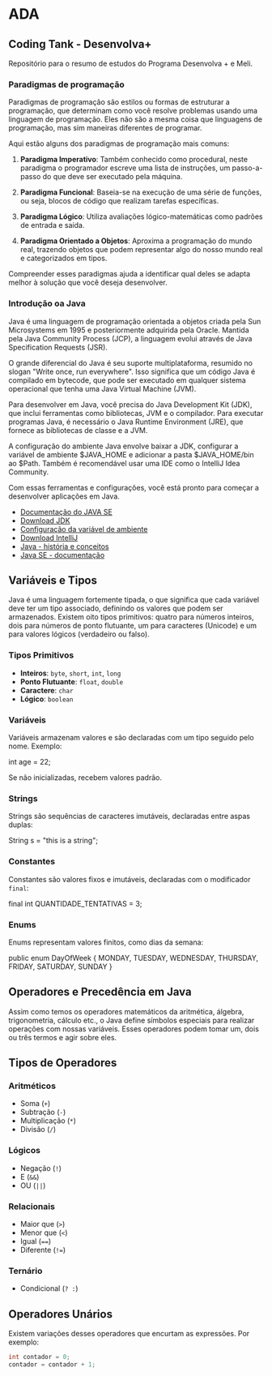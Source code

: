 # ADA
## Coding Tank - Desenvolva+
Repositório para o resumo de estudos do Programa Desenvolva + e Meli.

### Paradigmas de programação
Paradigmas de programação são estilos ou formas de estruturar a programação, que determinam como você resolve problemas usando uma linguagem de programação. Eles não são a mesma coisa que linguagens de programação, mas sim maneiras diferentes de programar.

Aqui estão alguns dos paradigmas de programação mais comuns:

1. **Paradigma Imperativo**: Também conhecido como procedural, neste paradigma o programador escreve uma lista de instruções, um passo-a-passo do que deve ser executado pela máquina.

2. **Paradigma Funcional**: Baseia-se na execução de uma série de funções, ou seja, blocos de código que realizam tarefas específicas.

3. **Paradigma Lógico**: Utiliza avaliações lógico-matemáticas como padrões de entrada e saída.

4. **Paradigma Orientado a Objetos**: Aproxima a programação do mundo real, trazendo objetos que podem representar algo do nosso mundo real e categorizados em tipos.

Compreender esses paradigmas ajuda a identificar qual deles se adapta melhor à solução que você deseja desenvolver.
### Introdução oa Java
Java é uma linguagem de programação orientada a objetos criada pela Sun Microsystems em 1995 e posteriormente adquirida pela Oracle. Mantida pela Java Community Process (JCP), a linguagem evolui através de Java Specification Requests (JSR).

O grande diferencial do Java é seu suporte multiplataforma, resumido no slogan "Write once, run everywhere". Isso significa que um código Java é compilado em bytecode, que pode ser executado em qualquer sistema operacional que tenha uma Java Virtual Machine (JVM).

Para desenvolver em Java, você precisa do Java Development Kit (JDK), que inclui ferramentas como bibliotecas, JVM e o compilador. Para executar programas Java, é necessário o Java Runtime Environment (JRE), que fornece as bibliotecas de classe e a JVM.

A configuração do ambiente Java envolve baixar a JDK, configurar a variável de ambiente $JAVA_HOME e adicionar a pasta $JAVA_HOME/bin ao $Path. Também é recomendável usar uma IDE como o IntelliJ Idea Community.

Com essas ferramentas e configurações, você está pronto para começar a desenvolver aplicações em Java.
- [Documentação do JAVA SE](https://www.oracle.com/java/technologies/javase-documentation.html)
- [Download JDK](https://www.oracle.com/java/technologies/downloads/)
- [Configuração da variável de ambiente](https://www.java.com/pt-BR/download/help/path_pt-br.html)
- [Download IntelliJ](https://www.jetbrains.com/pt-br/idea/download/)
- [Java - história e conceitos](https://www.devmedia.com.br/java-historia-e-principais-conceitos/25178)
- [Java SE - documentação](https://www.oracle.com/java/technologies/javase-documentation.html)

## Variáveis e Tipos
Java é uma linguagem fortemente tipada, o que significa que cada variável deve ter um tipo associado, definindo os valores que podem ser armazenados. Existem oito tipos primitivos: quatro para números inteiros, dois para números de ponto flutuante, um para caracteres (Unicode) e um para valores lógicos (verdadeiro ou falso).

### Tipos Primitivos
- **Inteiros**: `byte`, `short`, `int`, `long`
- **Ponto Flutuante**: `float`, `double`
- **Caractere**: `char`
- **Lógico**: `boolean`

### Variáveis
Variáveis armazenam valores e são declaradas com um tipo seguido pelo nome. Exemplo:

int age = 22;

Se não inicializadas, recebem valores padrão.

### Strings
Strings são sequências de caracteres imutáveis, declaradas entre aspas duplas:

String s = "this is a string";


### Constantes
Constantes são valores fixos e imutáveis, declaradas com o modificador `final`:

final int QUANTIDADE_TENTATIVAS = 3;


### Enums
Enums representam valores finitos, como dias da semana:

public enum DayOfWeek {
    MONDAY, TUESDAY, WEDNESDAY, THURSDAY, FRIDAY, SATURDAY, SUNDAY
}


## Operadores e Precedência em Java

Assim como temos os operadores matemáticos da aritmética, álgebra, trigonometria, cálculo etc., o Java define símbolos especiais para realizar operações com nossas variáveis. Esses operadores podem tomar um, dois ou três termos e agir sobre eles.

## Tipos de Operadores

### Aritméticos
- Soma (`+`)
- Subtração (`-`)
- Multiplicação (`*`)
- Divisão (`/`)

### Lógicos
- Negação (`!`)
- E (`&&`)
- OU (`||`)

### Relacionais
- Maior que (`>`)
- Menor que (`<`)
- Igual (`==`)
- Diferente (`!=`)

### Ternário
- Condicional (`? :`)

## Operadores Unários
Existem variações desses operadores que encurtam as expressões. Por exemplo:
```java
int contador = 0;
contador = contador + 1;

